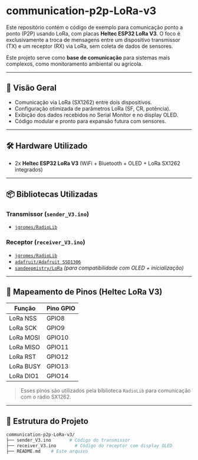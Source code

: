 # communication-p2p-LoRa-v3

Este repositório contém o código de exemplo para comunicação ponto a ponto (P2P) usando LoRa, com placas **Heltec ESP32 LoRa V3**. O foco é exclusivamente a troca de mensagens entre um dispositivo transmissor (TX) e um receptor (RX) via LoRa, sem coleta de dados de sensores.  

Este projeto serve como **base de comunicação** para sistemas mais complexos, como monitoramento ambiental ou agrícola.

---

## 🚀 Visão Geral

- Comunicação via LoRa (SX1262) entre dois dispositivos.
- Configuração otimizada de parâmetros LoRa (SF, CR, potência).
- Exibição dos dados recebidos no Serial Monitor e no display OLED.
- Código modular e pronto para expansão futura com sensores.

---

## 🛠️ Hardware Utilizado

- 2x **Heltec ESP32 LoRa V3** (WiFi + Bluetooth + OLED + LoRa SX1262 integrados)

---

## 📦 Bibliotecas Utilizadas

### Transmissor (`sender_V3.ino`)
- [`jgromes/RadioLib`](https://github.com/jgromes/RadioLib)

### Receptor (`receiver_V3.ino`)
- [`jgromes/RadioLib`](https://github.com/jgromes/RadioLib)
- [`adafruit/Adafruit SSD1306`](https://github.com/adafruit/Adafruit_SSD1306)
- [`sandeepmistry/LoRa`](https://github.com/sandeepmistry/arduino-LoRa) *(para compatibilidade com OLED + inicialização)*

---

## 🔌 Mapeamento de Pinos (Heltec LoRa V3)

| Função        | Pino GPIO |
|---------------|-----------|
| LoRa NSS      | GPIO8     |
| LoRa SCK      | GPIO9     |
| LoRa MOSI     | GPIO10    |
| LoRa MISO     | GPIO11    |
| LoRa RST      | GPIO12    |
| LoRa BUSY     | GPIO13    |
| LoRa DIO1     | GPIO14    |

> Esses pinos são utilizados pela biblioteca `RadioLib` para comunicação com o rádio SX1262.

---

## 📁 Estrutura do Projeto

```bash
communication-p2p-LoRa-v3/
├── sender_V3.ino       # Código do transmissor
├── receiver_V3.ino       # Código do receptor com display OLED
├── README.md    # Este arquivo
